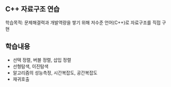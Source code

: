 ## C++ 자료구조 연습
학습목적: 문제해결력과 개발역량을 쌓기 위해 저수준 언어(C++)로 자료구조를 직접 구현

## 학습내용
- 선택 정렬, 버블 정렬, 삽입 정렬
- 선형탐색, 이진탐색
- 알고리즘의 성능측정, 시간복잡도, 공간복잡도
- 재귀호출



